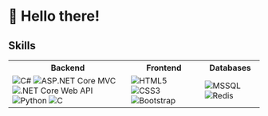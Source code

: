 # 👋 Hello there!

## Skills
<table>
  <tr>
    <th><b>Backend</b></th>
    <th><b>Frontend</b></th>
    <th><b>Databases</b></th>
  </tr>
  <tr>
    <td>
      <img src="https://img.icons8.com/color/48/000000/c-sharp-logo.png" title="C#" alt="C#"/>
      <img src="https://img.icons8.com/color/48/000000/microsoft.png" title="ASP.NET Core MVC" alt="ASP.NET Core MVC"/>
      <img src="https://img.icons8.com/color/48/000000/api.png" title=".NET Core Web API" alt=".NET Core Web API"/>
      <img src="https://img.icons8.com/color/48/000000/python.png" title="Python" alt="Python"/>
      <img src="https://img.icons8.com/color/48/000000/c-programming.png" title="C" alt="C"/>
    </td>
    <td>
      <img src="https://img.icons8.com/color/48/000000/html-5.png" title="HTML5" alt="HTML5"/>
      <img src="https://img.icons8.com/color/48/000000/css3.png" title="CSS3" alt="CSS3"/>
      <img src="https://img.icons8.com/color/48/000000/bootstrap.png" title="Bootstrap" alt="Bootstrap"/>
    </td>
    <td>
      <img src="https://img.icons8.com/color/48/000000/microsoft-sql-server.png" title="MSSQL" alt="MSSQL"/>
      <img src="https://img.icons8.com/color/48/000000/redis.png" title="Redis" alt="Redis"/>
    </td>
  </tr>
</table>
